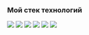 ### Мой стек технологий

<img src="https://img.shields.io/badge/CSS3-4682B4?style=for-the-badge&logo=CSS3&logoColor=800000"/> <img src="https://img.shields.io/badge/HTML-4682B4?style=for-the-badge&logo=HTML5&logoColor=800000"/> <img src="https://img.shields.io/badge/JavaScript-4682B4?style=for-the-badge&logo=JavaScript&logoColor=DAA520"/> <img src="https://img.shields.io/badge/Sass-4682B4?style=for-the-badge&logo=Sass&logoColor=CC6699"/> <img src="https://img.shields.io/badge/gulp-4682B4?style=for-the-badge&logo=gulp&logoColor=CF4647"/> <img src="https://img.shields.io/badge/GitHub-181717?style=for-the-badge&logo=GitHub&logoColor=F0FFF0"/>
